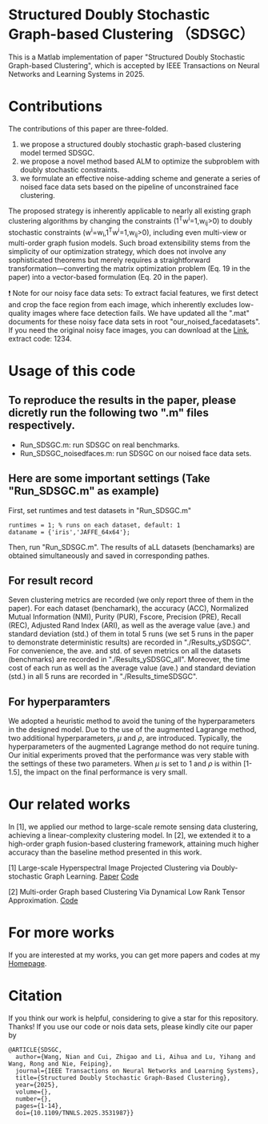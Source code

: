 # Structured Doubly Stochastic Graph-based Clustering （SDSGC）
This is a Matlab implementation of  paper "Structured Doubly Stochastic Graph-based Clustering", which is accepted by IEEE Transactions on Neural Networks and Learning Systems in 2025. 

# Contributions
The contributions of this paper are three-folded.
1) we propose a structured doubly stochastic graph-based clustering model termed SDSGC.
2) we propose a novel method based ALM to optimize the subproblem with doubly stochastic constraints.
3) we formulate an effective noise-adding scheme and generate a series of noised face data sets based on the pipeline of unconstrained face clustering.

The proposed strategy is inherently applicable to nearly all existing graph clustering algorithms by changing the constraints (1<sup>T</sup>w<sup>i</sup>=1,w<sub>ij</sub>>0) to doubly stochastic constraints (w<sup>i</sup>=w<sub>i</sub>,1<sup>T</sup>w<sup>i</sup>=1,w<sub>ij</sub>>0), including even multi-view or multi-order graph fusion models. Such broad extensibility stems from the simplicity of our optimization strategy, which does not involve any sophisticated theorems but merely requires a straightforward transformation—converting the matrix optimization problem (Eq. 19 in the paper) into a vector-based formulation (Eq. 20 in the paper). 

:exclamation: Note for our noisy face data sets: To extract facial features, we first detect and crop the face region from each image, which inherently excludes low-quality images where face detection fails. We have updated all the ".mat" documents for these noisy face data sets in root "our_noised_facedatasets". If you need the original noisy face images, you can download at the [Link](https://pan.baidu.com/s/1GQAp8JUowrvkDIYBOqhPNw?pwd=1234), extract code: 1234.

# Usage of this code

## To reproduce  the results in the paper, please dicretly run the following two ".m" files respectively.
* Run_SDSGC.m: run  SDSGC on real benchmarks.
* Run_SDSGC_noisedfaces.m: run SDSGC on our noised face data sets.
  
## Here are some important settings (Take "Run_SDSGC.m" as example)
First, set runtimes and test datasets in "Run_SDSGC.m" 
```
runtimes = 1; % runs on each dataset, default: 1
dataname = {'iris','JAFFE_64x64'}; 
```
Then, run  "Run_SDSGC.m".  The results of aLL datasets (benchamarks) are obtained simultaneously and saved in corresponding pathes.
## For result record
Seven clustering metrics are recorded (we only report three of them in the paper). For each dataset (benchamark), the accuracy (ACC), Normalized Mutual Information (NMI), Purity (PUR), Fscore, Precision (PRE), Recall (REC), Adjusted Rand Index (ARI), as well as  the average value (ave.) and standard deviation (std.) of them in total 5 runs  (we set 5 runs in the paper to demonstrate deterministic results) are recorded in "./Results_ySDSGC". For convenience,  the ave. and std. of seven metrics on all the datasets (benchmarks) are recorded in "./Results_ySDSGC_all". Moreover, the time cost of each run as well as the average value (ave.) and standard deviation (std.) in all 5 runs are recorded in "./Results_timeSDSGC".

## For hyperparamters
We adopted a heuristic method to avoid the tuning  of the hyperparameters in the designed model. Due to the use of the augmented Lagrange method, two additional hyperparameters, $\mu$ and $\rho$, are introduced. Typically, the hyperparameters of the augmented Lagrange method do not require tuning. Our initial experiments proved that the performance was very stable with the settings of these two parameters. When $\mu$ is set to 1 and $\rho$ is within [1-1.5], the impact on the final performance is very small.

# Our related works


 In [1], we applied our method to large-scale remote sensing data clustering, achieving a linear-complexity clustering model. In [2], we extended it to a high-order graph fusion-based clustering framework, attaining much higher accuracy than the baseline method presented in this work.

[1] Large-scale Hyperspectral Image Projected Clustering via Doubly-stochastic Graph Learning. [Paper](https://www.mdpi.com/2072-4292/17/9/1526)  [Code](https://github.com/NianWang-HJJGCDX/HPCDL)

[2] Multi-order Graph based Clustering Via Dynamical Low Rank Tensor Approximation. [Code](https://github.com/NianWang-HJJGCDX/MCDLT)
# For more  works
If you are interested at my works, you can get more papers and codes at my [Homepage](https://nianwang-hjjgcdx.github.io/).

# Citation
If you think our work is helpful,  considering to give a star for this repository. Thanks!
If you use our code or nois data sets, please kindly cite our paper by
```
@ARTICLE{SDSGC,
  author={Wang, Nian and Cui, Zhigao and Li, Aihua and Lu, Yihang and Wang, Rong and Nie, Feiping},
  journal={IEEE Transactions on Neural Networks and Learning Systems}, 
  title={Structured Doubly Stochastic Graph-Based Clustering}, 
  year={2025},
  volume={},
  number={},
  pages={1-14},
  doi={10.1109/TNNLS.2025.3531987}}
```
